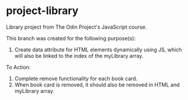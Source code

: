 # project-library
Library project from The Odin Project's JavaScript course.

This branch was created for the following purpose(s):

1. Create data attribute for HTML elements dynamically using JS, which will also be linked to the index of the myLibrary array.

To Action:

1. Complete remove functionality for each book card.
2. When book card is removed, it should also be removed in HTML and myLibrary array.
